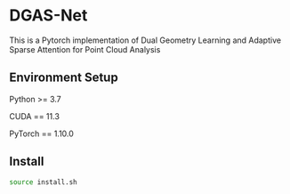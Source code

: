 # DGAS-Net
This is a Pytorch implementation of Dual Geometry Learning and Adaptive Sparse Attention for Point Cloud Analysis

## Environment Setup 
Python >= 3.7 

CUDA == 11.3 

PyTorch == 1.10.0 

## Install
```bash
source install.sh
